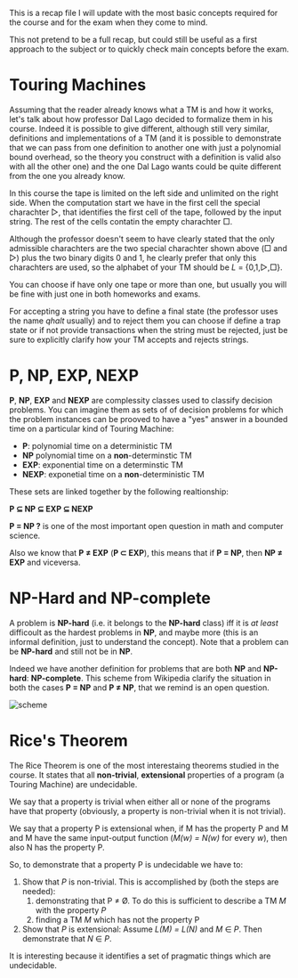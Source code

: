 This is a recap file I will update with the most basic concepts required for the course and for the exam when they come to mind.

This not pretend to be a full recap, but could still be useful as a first approach to the subject or to quickly check main concepts before the exam.

# Touring Machines
Assuming that the reader already knows what a TM is and how it works, let's talk about how professor Dal Lago decided to formalize them in his course.
Indeed it is possible to give different, although still very similar, definitions and implementations of a TM (and it is possible to demonstrate that we can pass from one definition to another one with just a polynomial bound overhead, so the theory you construct with a definition is valid also with all the other one) and the one Dal Lago wants could be quite different from the one you already know.

In this course the tape is limited on the left side and unlimited on the right side. When the computation start we have in the first cell the special charachter ▷, that identifies the first cell of the tape, followed by the input string. The rest of the cells contatin the empty charachter □.

Although the professor doesn't seem to have clearly stated that the only admissible charachters are the two special charachter shown above (□ and ▷) plus the two binary digits 0 and 1, he clearly prefer that only this charachters are used, so the alphabet of your TM should be _L_ = {0,1,▷,□}.

You can choose if have only one tape or more than one, but usually you will be fine with just one in both homeworks and exams.

For accepting a string you have to define a final state (the professor uses the name _qhalt_ usually) and to reject them you can choose if define a trap state or if not provide transactions when the string must be rejected, just be sure to explicitly clarify how your TM accepts and rejects strings.

# P, NP, EXP, NEXP

**P**, **NP**, **EXP** and **NEXP** are complessity classes used to classify decision problems.
You can imagine them as sets of of decision problems for which the problem instances can be prooved to have a "yes" answer in a bounded time on a particular kind of Touring Machine:
 - **P**: polynomial time on a deterministic TM
 - **NP** polynomial time on a **non**-determinstic TM
 - **EXP**: exponential time on a determinstic TM
 - **NEXP**: exponetial time on a **non**-deterministic TM

These sets are linked together by the following realtionship:

**P ⊆ NP ⊆ EXP ⊆ NEXP**

**P = NP ?** is one of the most important open question in math and computer science.

Also we know that **P ≠ EXP** (**P ⊂ EXP**), this means that if **P = NP**, then **NP ≠ EXP** and viceversa.

# NP-Hard and NP-complete

A problem is **NP-hard** (i.e. it belongs to the **NP-hard** class) iff it is _at least_ difficoult as the hardest problems in **NP**, and maybe more (this is an informal definition, just to understand the concept). Note that a problem can be **NP-hard** and still not be in **NP**.

Indeed we have another definition for problems that are both **NP** and **NP-hard**: **NP-complete**.
This scheme from Wikipedia clarify the situation in both the cases **P = NP** and **P ≠ NP**, that we remind is an open question. 

![scheme](https://upload.wikimedia.org/wikipedia/commons/thumb/a/a0/P_np_np-complete_np-hard.svg/800px-P_np_np-complete_np-hard.svg.png)

# Rice's Theorem
The Rice Theorem is one of the most interestaing theorems studied in the course. It states that all **non-trivial**, **extensional** properties of a program (a Touring Machine) are undecidable.

We say that a property is trivial when either all or none of the programs have that property (obviously, a property is non-trivial when it is not trivial).

We say that a property P is extensional when, if M has the property P and M and M have the same input-output function (_M(w) = N(w)_ for every _w_), then also N has the property P.

So, to demonstrate that a property P is undecidable we have to:
 1. Show that _P_ is non-trivial. This is accomplished by (both the steps are needed):
     1. demonstrating that P ≠ Ø. To do this is sufficient to describe a TM _M_ with the property _P_
     2. finding a TM _M_ which has not the property P
 2. Show that _P_ is extensional: Assume _L(M) = L(N)_ and _M_ ∈ _P_. Then demonstrate that _N_ ∈ _P_.



It is interesting because it identifies a set of pragmatic things which are undecidable.
